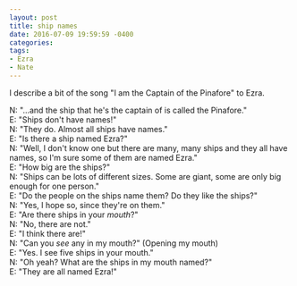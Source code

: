 ```yaml
---
layout: post
title: ship names
date: 2016-07-09 19:59:59 -0400
categories:
tags:
- Ezra
- Nate
---
```

I describe a bit of the song "I am the Captain of the Pinafore" to Ezra.

N: "...and the ship that he's the captain of is called the Pinafore."<br/>
E: "Ships don't have names!"<br/>
N: "They do. Almost all ships have names."<br/>
E: "Is there a ship named Ezra?"<br/>
N: "Well, I don't know one but there are many, many ships and they all have names, so I'm sure some of them are named Ezra."<br/>
E: "How big are the ships?"<br/>
N: "Ships can be lots of different sizes. Some are giant, some are only big enough for one person."<br/>
E: "Do the people on the ships name them? Do they like the ships?"<br/>
N: "Yes, I hope so, since they're on them."<br/>
E: "Are there ships in your _mouth_?"<br/>
N: "No, there are not."<br/>
E: "I think there are!"<br/>
N: "Can you _see_ any in my mouth?" (Opening my mouth)<br/>
E: "Yes. I see five ships in your mouth."<br/>
N: "Oh yeah? What are the ships in my mouth named?"<br/>
E: "They are all named Ezra!"

